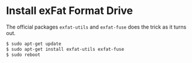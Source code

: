 # Install exFat Format Drive

The official packages `exfat-utils` and `exfat-fuse` does the trick as it turns out.

```bash
$ sudo apt-get update
$ sudo apt-get install exfat-utils exfat-fuse
$ sudo reboot
```
